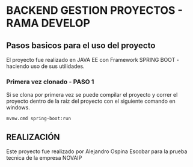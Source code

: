# BACKEND GESTION PROYECTOS - RAMA DEVELOP

## Pasos basicos para el uso del proyecto

El proyecto fue realizado en JAVA EE con Framework SPRING BOOT - haciendo uso de sus utilidades.

### Primera vez clonado - PASO 1

Si se clona por primera vez se puede compilar el proyecto y correr el proyecto dentro de la raiz del proyecto con el siguiente comando
en windows.
```
mvnw.cmd spring-boot:run
```

## REALIZACIÓN

Este proyecto fue realizado por Alejandro Ospina Escobar para la prueba tecnica
de la empresa NOVAIP
